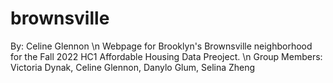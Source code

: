 # brownsville

By: Celine Glennon \n
Webpage for Brooklyn's Brownsville neighborhood for the Fall 2022 HC1 Affordable Housing Data Preoject. \n
Group Members: Victoria Dynak, Celine Glennon, Danylo Glum, Selina Zheng

